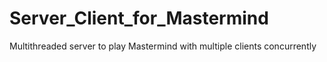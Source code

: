 # Server_Client_for_Mastermind
Multithreaded server to play Mastermind with multiple clients concurrently
